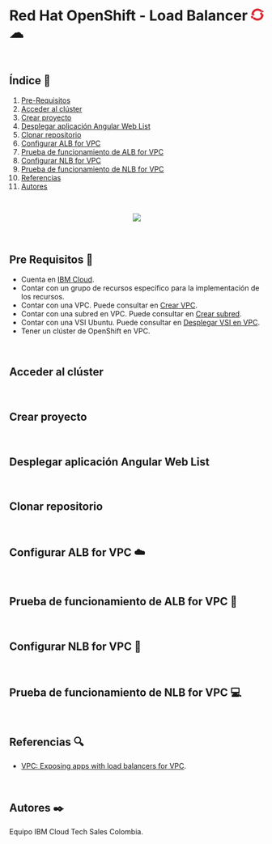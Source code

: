 # Red Hat OpenShift - Load Balancer <img width="26" src="https://github.com/emeloibmco/Red-Hat-Open-Shift-Load-Balancer/blob/main/Cluster%20images/logo_oc.png">☁

<br />

## Índice  📰
1. [Pre-Requisitos](#Pre-Requisitos-pencil)
2. [Acceder al clúster](#Acceder-al-clúster)
3. [Crear proyecto](#Crear-proyecto)
4. [Desplegar aplicación Angular Web List](#Desplegar-aplicación-Angular-Web-List)
5. [Clonar repositorio](#Clonar-repositorio)
6. [Configurar ALB for VPC](#Configurar-ALB-for-VPC-cloud)
7. [Prueba de funcionamiento de ALB for VPC](#CPrueba-de-funcionamiento-de-ALB-for-VPC-wrench)
8. [Configurar NLB for VPC](#Configurar-NLB-for-VPC-closed_lock_with_key)
9. [Prueba de funcionamiento de NLB for VPC](#Prueba-de-funcionamiento-de-NLB-for-VPC-computer)
10. [Referencias](#Referencias-mag)
11. [Autores](#Autores-black_nib)
<br />

<p align="center"><img src="Images/IBMCloudShell.png"></p>

<br />

## Pre Requisitos :pencil:
* Cuenta en <a href="https://cloud.ibm.com/"> IBM Cloud</a>.
* Contar con un grupo de recursos específico para la implementación de los recursos.
* Contar con una VPC. Puede consultar en <a href="https://github.com/emeloibmco/VPC-Despliegue-VSI-Acceso-SSH#Crear-VPC-cloud"> Crear VPC</a>. 
* Contar con una subred en VPC. Puede consultar en <a href="https://github.com/emeloibmco/VPC-Despliegue-VSI-Acceso-SSH#Crear-subred-wrench"> Crear subred</a>. 
* Contar con una VSI Ubuntu. Puede consultar en <a href="https://github.com/emeloibmco/VPC-Despliegue-VSI-Acceso-SSH#Desplegar-VSI-en-VPC-computer"> Desplegar VSI en VPC</a>.
* Tener un clúster de OpenShift en VPC.
<br />

## Acceder al clúster
<br />

## Crear proyecto
<br />

## Desplegar aplicación Angular Web List
<br />

## Clonar repositorio
<br />

## Configurar ALB for VPC :cloud:
<br />

## Prueba de funcionamiento de ALB for VPC :wrench:
<br />

## Configurar NLB for VPC :closed_lock_with_key:
<br />

## Prueba de funcionamiento de NLB for VPC :computer:
<br />

## Referencias :mag:
* <a href="https://cloud.ibm.com/docs/openshift?topic=openshift-vpc-lbaas">VPC: Exposing apps with load balancers for VPC</a>.
<br />

## Autores :black_nib:
Equipo IBM Cloud Tech Sales Colombia.
<br />

